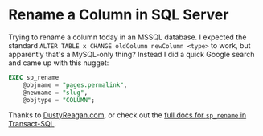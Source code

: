 # Rename a Column in SQL Server

Trying to rename a column today in an MSSQL database. I expected the standard `ALTER TABLE x CHANGE oldColumn newColumn <type>` to work, but apparently that's a MySQL-only thing? Instead I did a quick Google search and came up with this nugget:

```sql
EXEC sp_rename
    @objname = "pages.permalink",
    @newname = "slug",
    @objtype = "COLUMN";
```

Thanks to [DustyReagan.com](http://dustyreagan.com/how-to-rename-table-or-column-using-t/), or check out the [full docs for `sp_rename` in Transact-SQL](https://docs.microsoft.com/en-us/sql/relational-databases/system-stored-procedures/sp-rename-transact-sql?view=sql-server-2017).
